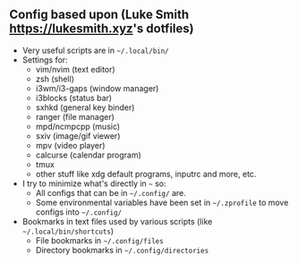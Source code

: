 ## Config based upon (Luke Smith <https://lukesmith.xyz>'s dotfiles)

- Very useful scripts are in `~/.local/bin/`
- Settings for:
	- vim/nvim (text editor)
	- zsh (shell)
	- i3wm/i3-gaps (window manager)
	- i3blocks (status bar)
	- sxhkd (general key binder)
	- ranger (file manager)
	- mpd/ncmpcpp (music)
	- sxiv (image/gif viewer)
	- mpv (video player)
	- calcurse (calendar program)
	- tmux
	- other stuff like xdg default programs, inputrc and more, etc.
- I try to minimize what's directly in `~` so:
	- All configs that can be in `~/.config/` are.
	- Some environmental variables have been set in `~/.zprofile` to move configs into `~/.config/`
- Bookmarks in text files used by various scripts (like `~/.local/bin/shortcuts`)
	- File bookmarks in `~/.config/files`
	- Directory bookmarks in `~/.config/directories`
